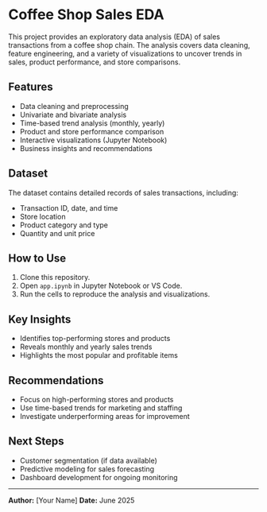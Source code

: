 # Coffee Shop Sales EDA

This project provides an exploratory data analysis (EDA) of sales transactions from a coffee shop chain. The analysis covers data cleaning, feature engineering, and a variety of visualizations to uncover trends in sales, product performance, and store comparisons.

## Features
- Data cleaning and preprocessing
- Univariate and bivariate analysis
- Time-based trend analysis (monthly, yearly)
- Product and store performance comparison
- Interactive visualizations (Jupyter Notebook)
- Business insights and recommendations

## Dataset
The dataset contains detailed records of sales transactions, including:
- Transaction ID, date, and time
- Store location
- Product category and type
- Quantity and unit price

## How to Use
1. Clone this repository.
2. Open `app.ipynb` in Jupyter Notebook or VS Code.
3. Run the cells to reproduce the analysis and visualizations.

## Key Insights
- Identifies top-performing stores and products
- Reveals monthly and yearly sales trends
- Highlights the most popular and profitable items

## Recommendations
- Focus on high-performing stores and products
- Use time-based trends for marketing and staffing
- Investigate underperforming areas for improvement

## Next Steps
- Customer segmentation (if data available)
- Predictive modeling for sales forecasting
- Dashboard development for ongoing monitoring

---

**Author:** [Your Name]
**Date:** June 2025
